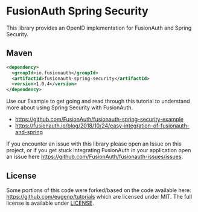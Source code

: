 FusionAuth Spring Security
====

This library provides an OpenID implementation for FusionAuth and Spring Security.

## Maven 
```xml
<dependency>
  <groupId>io.fusionauth</groupId>
  <artifactId>fusionauth-spring-security</artifactId>
  <version>1.0.4</version>
</dependency>
```

Use our Example to get going and read through this tutorial to understand more about using Spring Security with FusionAuth. 
* https://github.com/FusionAuth/fusionauth-spring-security-example
* https://fusionauth.io/blog/2018/10/24/easy-integration-of-fusionauth-and-spring

If you encounter an issue with this library please open an Issue on this project, or if you get stuck integrating FusionAuth in your application open an issue here https://github.com/FusionAuth/fusionauth-issues/issues.

License
----
Some portions of this code were forked/based on the code available here: https://github.com/eugenp/tutorials
which are licensed under MIT. The full license is available under [LICENSE](LICENSE).
